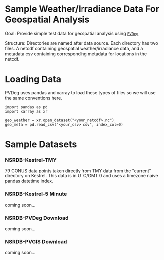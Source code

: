 # Sample Weather/Irradiance Data For Geospatial Analysis

Goal: Provide simple test data for geospatial analysis using [`PVDeg`](https://github.com/NREL/PVDegradationTools)

Structure: Directories are named after data source. Each directory has two files. A netcdf containing geospatial weather/irradiance data, and a metadata csv containing corresponding metadata for locations in the netcdf.

# Loading Data

PVDeg uses pandas and xarray to load these types of files so we will use the same conventions here.

```
import pandas as pd
import xarray as xr

geo_weather = xr.open_dataset("<your_netcdf>.nc")
geo_meta = pd.read_csv("<your_csv>.csv", index_col=0)
```

# Sample Datasets
### NSRDB-Kestrel-TMY
79 CONUS data points taken directly from TMY data from the "current" directory on Kestrel. This data is in UTC/GMT 0 and uses a timezone naive pandas datetime index.

### NSRDB-Kestrel-5 Minute
coming soon...

### NSRDB-PVDeg Download
coming soon...

### NSRDB-PVGIS Download
coming soon...